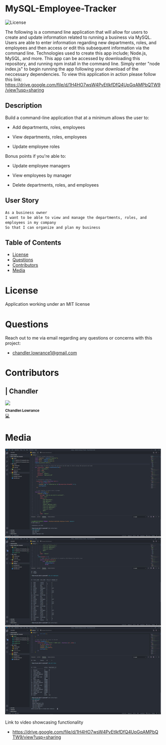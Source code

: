 # MySQL-Employee-Tracker

![License](https://img.shields.io/badge/License-MIT-blueviolet.svg)

The following is a command line application that will allow for users to create and update information related to running a business via MySQL. Users are able to enter information regarding new departments, roles, and employees and then access or edit this subsequent information via the command line. Technologies used to create this app include; Node.js, MySQL, and more. This app can be accessed by downloading this repository, and running npm install in the command line. Simply enter "node index.js" to begin running the app following your download of the neccessary dependencies. To view this application in action please follow this link: https://drive.google.com/file/d/1H4HO7wsW4PvEtIkfDfQ4UpGqAMPbQTW9/view?usp=sharing

## Description

Build a command-line application that at a minimum allows the user to:

- Add departments, roles, employees

- View departments, roles, employees

- Update employee roles

Bonus points if you're able to:

- Update employee managers

- View employees by manager

- Delete departments, roles, and employees

## User Story

```
As a business owner
I want to be able to view and manage the departments, roles, and employees in my company
So that I can organize and plan my business
```

## Table of Contents


* [License](#license)
* [Questions](#questions)
* [Contributors](#contributors)
* [Media](#media)

# License

Application working under an MIT license

# Questions

Reach out to me via email regarding any questions or concerns with this project:
- chandler.lowrance1@gmail.com


# Contributors

| Chandler
------------ 

[<img src="https://avatars0.githubusercontent.com/u/65209786?s=400&u=cb17a056cc6e4ab1216a4b19a6d190d5a6727651&v=4" width="100px;"/><br /><sub><b>Chandler Lowrance</b></sub>](https://github.com/Chandler8)<br />[💻](https://github.com/Chandler8?tab=repositories "Repositories")

# Media

![](Assets/Tracker1.JPG)
![](Assets/Tracker2.JPG)
![](Assets/Tracker3.JPG)

Link to video showcasing functionality
- https://drive.google.com/file/d/1H4HO7wsW4PvEtIkfDfQ4UpGqAMPbQTW9/view?usp=sharing